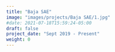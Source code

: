 ```yaml
---
title: "Baja SAE"
image: "images/projects/Baja SAE/1.jpg"
#date: 2021-07-18T15:59:24-05:00
draft: false
project_date: "Sept 2019 - Present"
weight: 0
---
```


